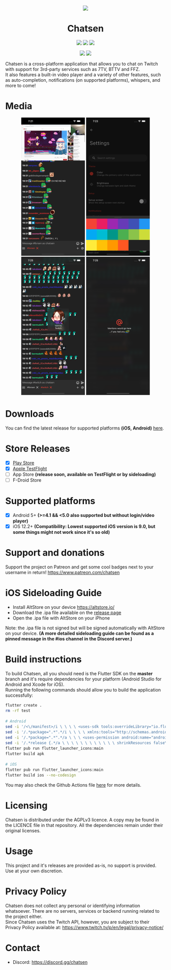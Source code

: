 <p align="middle">
<img align="middle" height="100" src="https://images2.imgbox.com/c8/44/ZXEEH8QQ_o.png">
<p>
<h1 align="middle">Chatsen</h1>

<p align="middle" float="left">
  <a href="https://discord.gg/chatsen"><img src="https://img.shields.io/discord/758710852756570153?color=5865F2&label=chat&logo=discord&logoColor=white"></a>
  <a href="https://hanadigital.github.io/grev/?user=chatsen&repo=chatsen"><img src="https://img.shields.io/github/downloads/chatsen/chatsen/total?color=23B14D"></a>
  <a><img src="https://img.shields.io/github/license/chatsen/chatsen"></a>
</p>
<p align="middle" float="left">
  <a href="https://testflight.apple.com/join/I7Fm27MH"><img height="75" src="https://images2.imgbox.com/b4/15/OpurwkOR_o.png"></a>
  <a href="https://play.google.com/store/apps/details?id=com.chatsen.chatsen"><img height="75" src="https://play.google.com/intl/en_us/badges/images/generic/en_badge_web_generic.png"></a>
</p>

Chatsen is a cross-platform application that allows you to chat on Twitch with support for 3rd-party services such as 7TV, BTTV and FFZ.  
It also features a built-in video player and a variety of other features, such as auto-completion, notifications (on supported platforms), whispers, and more to come!

# Media
<p align="middle" float="left">
  <img src="https://raw.githubusercontent.com/chatsen/resources/master/assets/screenshots/1.png" width="200" />
  <img src="https://raw.githubusercontent.com/chatsen/resources/master/assets/screenshots/2.png" width="200" />
  <img src="https://raw.githubusercontent.com/chatsen/resources/master/assets/screenshots/3.png" width="200" />
  <img src="https://raw.githubusercontent.com/chatsen/resources/master/assets/screenshots/4.png" width="200" />
</p>

# Downloads
You can find the latest release for supported platforms **(iOS, Android)** [here](https://github.com/Chatsen/chatsen/releases).

# Store Releases
- [x] [Play Store](https://play.google.com/store/apps/details?id=com.chatsen.chatsen)
- [x] [Apple TestFlight](https://testflight.apple.com/join/I7Fm27MH)
- [ ] App Store **(release soon, available on TestFlight or by sideloading)**
- [ ] F-Droid Store

# Supported platforms
- [x] Android 5+ **(>=4.1 && <5.0 also supported but without login/video player)**
- [x] iOS 12.2+ **(Compatibility: Lowest supported iOS version is 9.0, but some things might not work since it's so old)**

# Support and donations
Support the project on Patreon and get some cool badges next to your username in return!
https://www.patreon.com/chatsen
  
# iOS Sideloading Guide
- Install AltStore on your device https://altstore.io/
- Download the .ipa file available on the [release page](https://github.com/Chatsen/chatsen/releases)
- Open the .ipa file with AltStore on your iPhone

Note: the .ipa file is not signed but will be signed automatically with AltStore on your device.
**(A more detailed sideloading guide can be found as a pinned message in the #ios channel in the Discord server.)**

# Build instructions
To build Chatsen, all you should need is the Flutter SDK on the **master** branch and it's require dependencies for your platform (Android Studio for Android and Xcode for iOS).  
Running the following commands should allow you to build the application successfully:

```bash
flutter create .
rm -rf test

# Android
sed -i '/<\/manifest>/i \ \ \ \ <uses-sdk tools:overrideLibrary="io.flutter.plugins.webviewflutter"/>' ./android/app/src/main/AndroidManifest.xml
sed -i '/.*package=".*".*/i \ \ \ \ xmlns:tools="http://schemas.android.com/tools"' ./android/app/src/main/AndroidManifest.xml
sed -i '/.*package=".*".*/a \ \ \ <uses-permission android:name="android.permission.INTERNET"/>' ./android/app/src/main/AndroidManifest.xml
sed -i '/.*release {.*/a \ \ \ \ \ \ \ \ \ \ \ \ shrinkResources false\n\ \ \ \ \ \ \ \ \ \ \ \ minifyEnabled false' ./android/app/build.gradle
flutter pub run flutter_launcher_icons:main
flutter build apk

# iOS
flutter pub run flutter_launcher_icons:main
flutter build ios --no-codesign
```

You may also check the Github Actions file [here](https://github.com/chatsen/chatsen/blob/master/.github/workflows/main.yml) for more details.

# Licensing
Chatsen is distributed under the AGPLv3 licence. A copy may be found in the LICENCE file in that repository. All the dependencies remain under their original licenses.

# Usage
This project and it's releases are provided as-is, no support is provided. Use at your own discretion.

# Privacy Policy
Chatsen does not collect any personal or identifying information whatsoever. There are no servers, services or backend running related to the project either.  
Since Chatsen uses the Twitch API, however, you are subject to their Privacy Policy available at: https://www.twitch.tv/p/en/legal/privacy-notice/

# Contact
- Discord: https://discord.gg/chatsen
